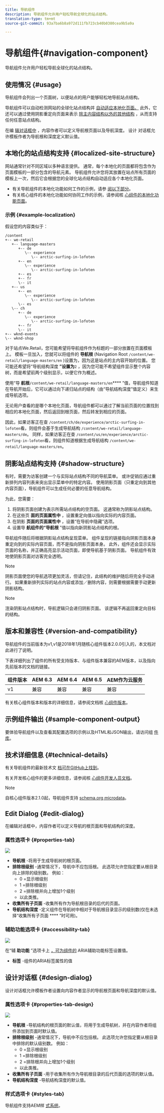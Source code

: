 ```yaml
---
title: 导航组件
description: 导航组件允许用户轻松导航全球化的站点结构。
translation-type: tm+mt
source-git-commit: 93a7ba6b8a972d111fb723cb40b0380cea9b5a9a

---
```



# 导航组件{#navigation-component}

导航组件允许用户轻松导航全球化的站点结构。

## 使用情况 {#usage}

导航组件会列出一个页面树，以便站点的用户能够轻松地导航站点结构。

导航组件可以自动检测网站的全球化站点结构并 [自动适应本地化页面。](#localized-site-structure) 此外，它还可以通过使用阴影重定向页面来表示 [除主内容结构以外的其他结构](#shadow-structure) ，从而支持任何任意站点结构。

在编 [辑对话框中](#edit-dialog) ，内容作者可以定义导航根页面以及导航深度。 设计 [](#design-dialog) 对话框允许模板作者为导航根和深度定义默认值。

## 本地化的站点结构支持 {#localized-site-structure}

网站通常针对不同区域以多种语言提供。 通常，每个本地化的页面都将包含作为页面模板的一部分包含的导航元素。 导航组件允许您将其放置在站点所有页面的模板上一次，然后它会根据您的全球化站点结构自动适应各个本地化页面。

* 有关导航组件的本地化功能如何工作的示例，请参 [阅以下部分](#example-localization)。
* 有关核心组件的本地化功能如何协同工作的示例，请参阅核 [心组件的本地化功能页面](/help/get-started/localization.md)。

### 示例 {#example-localization}

假设您的内容类似于：

```
/content
+-- we-retail
   +-- language-masters
      +-- de
         \-- experience
            \-- arctic-surfing-in-lofoten
      +-- en
         \-- experience
            \-- arctic-surfing-in-lofoten
      +-- es
      +-- fr
      \-- it
   +-- us
      +-- en
         \-- experience
            \-- arctic-surfing-in-lofoten
      \-- es
   \-- ch
      +-- de
         \-- experience
            \-- arctic-surfing-in-lofoten
      +-- fr
      \-- it
+-- wknd-events
\-- wknd-shop
```

对于站点We.Retail，您可能希望将导航组件作为标题的一部分放置在页面模板上。 模板一旦加入，您就可以将组件的 **导航根** (Navigation Root `/content/we-retail/language-masters/en` )设置为，因为这是站点的主内容开始的位置。 您可能还希望将“导航结构深度 **”设置为**`2` ，因为您可能不希望组件显示整个内容树，而是希望前两个级别显示，以便它作为概述。

使用“导 **航根**`/content/we-retail/language-masters/en`**** ”值，导航组件知道在导航开始后，它可以通过向下递归站点的结构（由“导航结构深度”值定义）来生成导航选项。

无论用户查看的是哪个本地化页面，导航组件都可以通过了解当前页面的位置找到相应的本地化页面，然后返回到根页面，然后转发到相应的页面。

因此，如果访客正在查 `/content/ch/de/experience/arctic-surfing-in-lofoten`看，则组件会基于生成导航结构 `/content/we-retail/language-masters/de`。 同样，如果访客正在查 `/content/us/en/experience/arctic-surfing-in-lofoten`看，则组件知道根据生成导航结构 `/content/we-retail/language-masters/en`。

## 阴影站点结构支持 {#shadow-structure}

有时，需要为访客创建一个与实际站点结构不同的导航菜单。 或许促销应通过重新排列内容列表来突出显示菜单中的特定内容。 使用阴影页面（只重定向到其他内容页面），导航组件可以生成任何必要的任意导航结构。

为此，您需要：

1. 将阴影页面创建为表示所需站点结构的空页面。 这通常称为阴影站点结构。
1. 在这些页 **面的页面属性中** ，设置重定向值以指向实际的内容页面。
1. 在阴影 **页面的页面属性中** ，设置“在导航中隐藏”选项。
1. 设置导 **航组件的“导航根** ”值以指向新阴影站点结构的根。

导航组件随后将根据阴影站点结构呈现菜单。 组件呈现的链接指向阴影页面本身重定向到的实际内容页面，而不是指向阴影页面本身。 此外，组件还会显示实际页面的名称，并正确高亮显示活动页面，即使导航基于阴影页面。 导航组件有效地使阴影页面对访客完全透明。

>[!NOTE]
>阴影页面使您的导航选项更加灵活，但请记住，此结构的维护随后将完全手动进行。 如果重新排列实际的站点内容或添加／删除内容，则需要根据需要手动更新阴影结构。

>[!NOTE]
>渲染阴影站点结构时，导航逻辑只会递归阴影页面。 该逻辑不再返回重定向目标的结构。

## 版本和兼容性 {#version-and-compatibility}

导航组件的当前版本为v1,v1是2018年1月随核心组件版本2.0.0引入的，本文档对此进行了说明。

下表详细列出了组件的所有受支持版本、与组件版本兼容的AEM版本，以及指向先前版本的文档的链接。

| 组件版本 | AEM 6.3 | AEM 6.4 | AEM 6.5 | AEM作为云服务 |
|--- |--- |--- |--- |---|
| v1 | 兼容 | 兼容 | 兼容 | 兼容 |

有关核心组件版本和版本的详细信息，请参阅文档核 [心组件版本](/help/versions.md)。

## 示例组件输出 {#sample-component-output}

要体验导航组件以及查看其配置选项的示例以及HTML和JSON输出，请访问组 [件库](https://adobe.com/go/aem_cmp_library_navigation)。

## 技术详细信息 {#technical-details}

有关导航组件的最新技术文 [档可在GitHub上找到](https://adobe.com/go/aem_cmp_tech_navigation_v1)。

有关开发核心组件的更多详细信息，请参阅核 [心组件开发人员文档](/help/developing/overview.md)。

>[!NOTE]
>
>自核心组件版本2.1.0起，导航组件支持 [schema.org microdata](https://schema.org)。

## Edit Dialog {#edit-dialog}

在编辑对话框中，内容作者可以定义导航的根页面和导航结构的深度。

### 属性选项卡 {#properties-tab}

![](/help/assets/screen-shot-2019-12-04at12.50.51.png)

* **导航根** -将用于生成导航树的根页面。
* **排除根级别** -通常情况下，导航中不应包括根。 此选项允许您指定要从根目录向上排除的级别数。 例如：
   * 0 =显示根级别
   * 1 =排除根级别
   * 2 =排除根并向上增加1个级别
   * 以此类推。
* **收集所有子页面** -收集所有作为导航根目录的后代的页面。
* **导航结构深度** -定义组件在导航树中相对于导航根目录显示的级别数(仅在未选择“收集所有子页面 **** ”时可用)。

### 辅助功能选项卡 {#accessibility-tab}

![](/help/assets/screen-shot-2019-08-29-12.23.53.png)

在“辅 **助功能** ”选项卡上 [，可为组件的](https://www.w3.org/WAI/standards-guidelines/aria/) ARIA辅助功能标签设置值。

* **标签** -组件的ARIA标签属性的值

## 设计对话框 {#design-dialog}

设计对话框允许模板作者设置向内容作者显示的导航根页面和导航深度的默认值。

### 属性选项卡 {#properties-tab-design}

![](/help/assets/screen-shot-2019-12-04at12.53.32.png)

* **导航根** -导航结构的根页面的默认值，将用于生成导航树，并在内容作者将组件添加到页面时默认值。
* **排除根级别** -通常情况下，导航中不应包括根。 此选项允许您指定要从根目录中排除的默认级别数。 例如：
   * 0 =显示根级别
   * 1 =排除根级别
   * 2 =排除根并向上增加1个级别
   * 以此类推。
* **收集所有子页面** -用于收集所有作为导航根目录的后代页面的选项的默认值。
* **导航结构深度** -导航结构深度的默认值。

### 样式选项卡 {#styles-tab}

导航组件支持AEM样 [式系统](/help/get-started/authoring.md#component-styling)。
